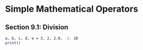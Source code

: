 #  Simple Mathematical Operators

## Section 9.1: Division
```sh
a, b, c, d, e = 3, 2, 2.0, -3, 10
print()
```